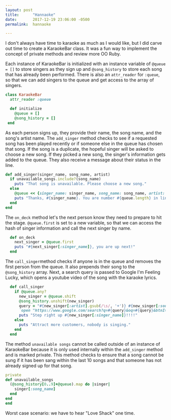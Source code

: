 ```yaml
---
layout: post
title:      "Hannaoke"
date:       2017-12-19 23:06:00 -0500
permalink:  hannaoke

---
```

I don't always have time to karaoke as much as I would like, but I did carve out time to create a KaraokeBar class. It was a fun way to implement the concept of private methods and review more OO Ruby.  

Each instance of KaraokeBar is initialized with an instance variable of `@queue = []` to store singers as they sign up and `@song_history` to store each song that has already been performed. There is also an `attr_reader` for `:queue`, so that we can add singers to the queue and get access to the array of singers.

```ruby
class KaraokeBar
  attr_reader :queue

  def initialize
    @queue = []
    @song_history = []
 end
  ```
As each person signs up, they provide their name, the song name, and the song's artist name. The `add_singer` method checks to see if a requested song has been played recently or if someone else in the queue has chosen that song. If the song is a duplicate, the hopeful singer will be asked to choose a new song. If they picked a new song, the singer's information gets added to the queue. They also receive a message about their status in the line.

  ```ruby 
  def add_singer(singer_name, song_name, artist)
    if unavailable_songs.include?(song_name)
      puts "That song is unavailable. Please choose a new song."
    else
      @queue << {singer_name: singer_name, song_name: song_name, artist: artist}
      puts "Thanks, #{singer_name}. You are number #{queue.length} in line."
    end
  end
  ```
The `on_deck` method let's the next person know they need to prepare to hit the stage. `@queue.first` is set to a new variable, so that we can access the hash of singer information and call the next singer by  name. 

```ruby 
  def on_deck
    next_singer = @queue.first
    puts "#{next_singer[:singer_name]}, you are up next!"
  end
  ```
The `call_singer`method checks if anyone is in the queue and removes the first person from the queue. It also prepends their song to the `@song_history` array. Next, a search query is passed to Google I'm Feeling Lucky, which opens a youtube video of the song with the karaoke lyrics.

``` ruby
  def call_singer
    if @queue.any?
      new_singer = @queue.shift
      @song_history.unshift(new_singer)
      query = "#{new_singer[:artist].gsub(/\s/, '+')} #{new_singer[:song_name].gsub(/\s/, '+')} karaoke"
      `open "https://www.google.com/search?q=#{query}&oq=#{query}&btnI=1"`
      puts "Step right up #{new_singer[:singer_name]}!!!!"
    else
      puts "Attract more customers, nobody is singing."
    end
  end
  ```
The method `unavailable songs` cannot be called outside of an instance of KaraokeBar because it is only used internally within the `add_singer` method and is marked private. This method checks to ensure that a song cannot be sung if it has been sang within the last 10 songs and that someone has not already signed up for that song.

  ```ruby 
  private
  def unavailable_songs
    (@song_history[0..9]+@queue).map do |singer|
      singer[:song_name]
    end
  end
end
```
Worst case scenario: we have to hear "Love Shack" one time.
